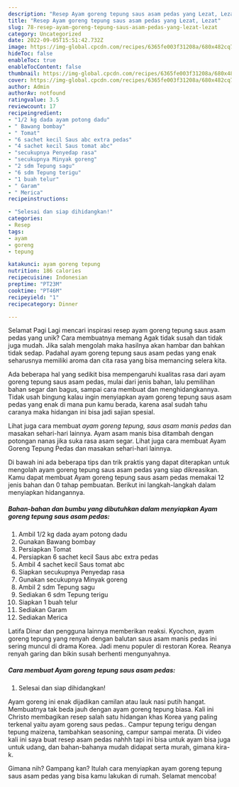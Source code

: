 ```yaml
---
description: "Resep Ayam goreng tepung saus asam pedas yang Lezat, Lezat"
title: "Resep Ayam goreng tepung saus asam pedas yang Lezat, Lezat"
slug: 78-resep-ayam-goreng-tepung-saus-asam-pedas-yang-lezat-lezat
category: Uncategorized
date: 2022-09-05T15:51:42.732Z
image: https://img-global.cpcdn.com/recipes/6365fe003f31208a/680x482cq70/ayam-goreng-tepung-saus-asam-pedas-foto-resep-utama.jpg
hideToc: false
enableToc: true
enableTocContent: false
thumbnail: https://img-global.cpcdn.com/recipes/6365fe003f31208a/680x482cq70/ayam-goreng-tepung-saus-asam-pedas-foto-resep-utama.jpg
cover: https://img-global.cpcdn.com/recipes/6365fe003f31208a/680x482cq70/ayam-goreng-tepung-saus-asam-pedas-foto-resep-utama.jpg
author: Admin
authorAv: notfound
ratingvalue: 3.5
reviewcount: 17
recipeingredient:
- "1/2 kg dada ayam potong dadu"
- " Bawang bombay"
- " Tomat"
- "6 sachet kecil Saus abc extra pedas"
- "4 sachet kecil Saus tomat abc"
- "secukupnya Penyedap rasa"
- "secukupnya Minyak goreng"
- "2 sdm Tepung sagu"
- "6 sdm Tepung terigu"
- "1 buah telur"
- " Garam"
- " Merica"
recipeinstructions:

- "Selesai dan siap dihidangkan!"
categories:
- Resep
tags:
- ayam
- goreng
- tepung

katakunci: ayam goreng tepung 
nutrition: 186 calories
recipecuisine: Indonesian
preptime: "PT23M"
cooktime: "PT46M"
recipeyield: "1"
recipecategory: Dinner

---
```



Selamat Pagi Lagi mencari inspirasi resep ayam goreng tepung saus asam pedas yang unik? Cara membuatnya memang Agak tidak susah dan tidak juga mudah. Jika salah mengolah maka hasilnya akan hambar dan bahkan tidak sedap. Padahal ayam goreng tepung saus asam pedas yang enak seharusnya memiliki aroma dan cita rasa yang bisa memancing selera kita.


Ada beberapa hal yang sedikit bisa mempengaruhi kualitas rasa dari ayam goreng tepung saus asam pedas, mulai dari jenis bahan, lalu pemilihan bahan segar dan bagus, sampai cara membuat dan menghidangkannya. Tidak usah bingung kalau ingin menyiapkan ayam goreng tepung saus asam pedas yang enak di mana pun kamu berada, karena asal sudah tahu caranya maka hidangan ini bisa jadi sajian spesial.

Lihat juga cara membuat *ayam goreng tepung, saus asam manis pedas* dan masakan sehari-hari lainnya. Ayam asam manis bisa ditambah dengan potongan nanas jika suka rasa asam segar. Lihat juga cara membuat Ayam Goreng Tepung Pedas dan masakan sehari-hari lainnya.


Di bawah ini ada beberapa tips dan trik praktis yang dapat diterapkan untuk mengolah ayam goreng tepung saus asam pedas yang siap dikreasikan. Kamu dapat membuat Ayam goreng tepung saus asam pedas memakai 12 jenis bahan dan 0 tahap pembuatan. Berikut ini langkah-langkah dalam menyiapkan hidangannya.

<!--inarticleads1-->

##### Bahan-bahan dan bumbu yang dibutuhkan dalam menyiapkan Ayam goreng tepung saus asam pedas:

1. Ambil 1/2 kg dada ayam potong dadu
1. Gunakan  Bawang bombay
1. Persiapkan  Tomat
1. Persiapkan 6 sachet kecil Saus abc extra pedas
1. Ambil 4 sachet kecil Saus tomat abc
1. Siapkan secukupnya Penyedap rasa
1. Gunakan secukupnya Minyak goreng
1. Ambil 2 sdm Tepung sagu
1. Sediakan 6 sdm Tepung terigu
1. Siapkan 1 buah telur
1. Sediakan  Garam
1. Sediakan  Merica


Latifa Dinar dan pengguna lainnya memberikan reaksi. Kyochon, ayam goreng tepung yang renyah dengan balutan saus asam manis pedas ini sering muncul di drama Korea. Jadi menu populer di restoran Korea. Reanya renyah garing dan bikin susah berhenti mengunyahnya. 

<!--inarticleads2-->

##### Cara membuat Ayam goreng tepung saus asam pedas:


1. Selesai dan siap dihidangkan!

Ayam goreng ini enak dijadikan camilan atau lauk nasi putih hangat. Membuatnya tak beda jauh dengan ayam goreng tepung biasa. Kali ini Christo membagikan resep salah satu hidangan khas Korea yang paling terkenal yaitu ayam goreng saus pedas.. Campur tepung terigu dengan tepung maizena, tambahkan seasoning, campur sampai merata. Di video kali ini saya buat resep asam pedas nahhh tapi ini bisa untuk ayam bisa juga untuk udang, dan bahan-bahanya mudah didapat serta murah, gimana kira-k. 

Gimana nih? Gampang kan? Itulah cara menyiapkan ayam goreng tepung saus asam pedas yang bisa kamu lakukan di rumah. Selamat mencoba!
